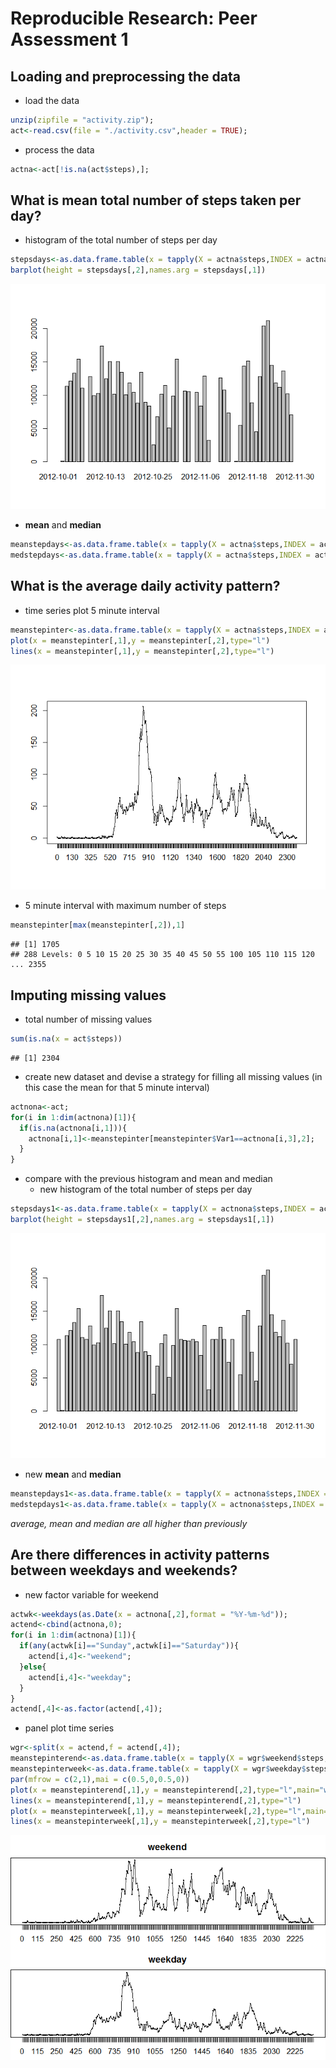 # Reproducible Research: Peer Assessment 1

## Loading and preprocessing the data

* load the data

```r
unzip(zipfile = "activity.zip");
act<-read.csv(file = "./activity.csv",header = TRUE);
```

* process the data

```r
actna<-act[!is.na(act$steps),];
```

## What is mean total number of steps taken per day?

* histogram of the total number of steps per day

```r
stepsdays<-as.data.frame.table(x = tapply(X = actna$steps,INDEX = actna$date,FUN = sum));
barplot(height = stepsdays[,2],names.arg = stepsdays[,1])
```

![](./PA1_template_files/figure-html/unnamed-chunk-3-1.png) 

* **mean** and **median**

```r
meanstepdays<-as.data.frame.table(x = tapply(X = actna$steps,INDEX = actna$date,FUN = mean));
medstepdays<-as.data.frame.table(x = tapply(X = actna$steps,INDEX = actna$date,FUN = median));
```

## What is the average daily activity pattern?
* time series plot 5 minute interval

```r
meanstepinter<-as.data.frame.table(x = tapply(X = actna$steps,INDEX = actna$interval,FUN = mean));
plot(x = meanstepinter[,1],y = meanstepinter[,2],type="l")
lines(x = meanstepinter[,1],y = meanstepinter[,2],type="l")
```

![](./PA1_template_files/figure-html/unnamed-chunk-5-1.png) 

* 5 minute interval with maximum number of steps

```r
meanstepinter[max(meanstepinter[,2]),1]
```

```
## [1] 1705
## 288 Levels: 0 5 10 15 20 25 30 35 40 45 50 55 100 105 110 115 120 ... 2355
```

## Imputing missing values
* total number of missing values

```r
sum(is.na(x = act$steps))
```

```
## [1] 2304
```

* create new dataset and devise a strategy for filling all missing values
(in this case the mean for that 5 minute interval)

```r
actnona<-act;
for(i in 1:dim(actnona)[1]){
  if(is.na(actnona[i,1])){
    actnona[i,1]<-meanstepinter[meanstepinter$Var1==actnona[i,3],2];
  }
}
```

* compare with the previous histogram and mean and median
  + new histogram of the total number of steps per day

```r
stepsdays1<-as.data.frame.table(x = tapply(X = actnona$steps,INDEX = actnona$date,FUN = sum));
barplot(height = stepsdays1[,2],names.arg = stepsdays1[,1])
```

![](./PA1_template_files/figure-html/unnamed-chunk-9-1.png) 

  + new **mean** and **median**

```r
meanstepdays1<-as.data.frame.table(x = tapply(X = actnona$steps,INDEX = actnona$date,FUN = mean));
medstepdays1<-as.data.frame.table(x = tapply(X = actnona$steps,INDEX = actnona$date,FUN = median));
```
*average, mean and median are all higher than previously*


## Are there differences in activity patterns between weekdays and weekends?

* new factor variable for weekend

```r
actwk<-weekdays(as.Date(x = actnona[,2],format = "%Y-%m-%d"));
actend<-cbind(actnona,0);
for(i in 1:dim(actnona)[1]){
  if(any(actwk[i]=="Sunday",actwk[i]=="Saturday")){
    actend[i,4]<-"weekend";
  }else{
    actend[i,4]<-"weekday";
  }
}
actend[,4]<-as.factor(actend[,4]);
```

* panel plot time series

```r
wgr<-split(x = actend,f = actend[,4]);
meanstepinterend<-as.data.frame.table(x = tapply(X = wgr$weekend$steps,INDEX = wgr$weekend$interval,FUN = mean));
meanstepinterweek<-as.data.frame.table(x = tapply(X = wgr$weekday$steps,INDEX = wgr$weekday$interval,FUN = mean));
par(mfrow = c(2,1),mai = c(0.5,0,0.5,0))
plot(x = meanstepinterend[,1],y = meanstepinterend[,2],type="l",main="weekend")
lines(x = meanstepinterend[,1],y = meanstepinterend[,2],type="l")
plot(x = meanstepinterweek[,1],y = meanstepinterweek[,2],type="l",main="weekday")
lines(x = meanstepinterweek[,1],y = meanstepinterweek[,2],type="l")
```

![](./PA1_template_files/figure-html/unnamed-chunk-12-1.png) 
